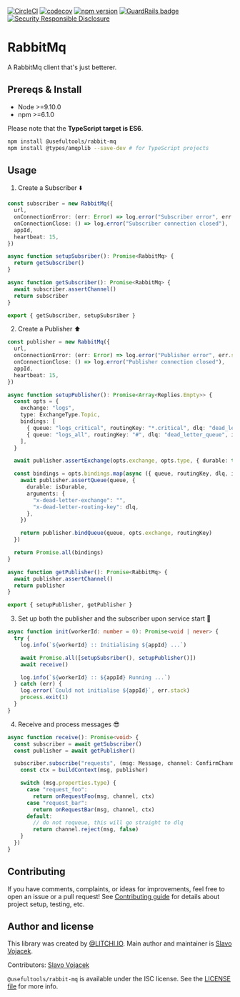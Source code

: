 [![CircleCI](https://circleci.com/gh/litchi-io/rabbit-mq.svg?style=svg)](https://circleci.com/gh/litchi-io/rabbit-mq)
[![codecov](https://codecov.io/gh/litchi-io/rabbit-mq/branch/master/graph/badge.svg)](https://codecov.io/gh/litchi-io/rabbit-mq)
[![npm version](https://img.shields.io/npm/v/@usefultools/rabbit-mq.svg)](https://www.npmjs.com/package/@usefultools/rabbit-mq)
[![GuardRails badge](https://badges.production.guardrails.io/litchi-io/rabbit-mq.svg)](https://www.guardrails.io)
[![Security Responsible Disclosure](https://img.shields.io/badge/Security-Responsible%20Disclosure-yellow.svg)](https://github.com/litchi-io/rabbit-mq/blob/master/SECURITY.md)

# RabbitMq

A RabbitMq client that's just betterer.

## Prereqs & Install

* Node >=9.10.0
* npm >=6.1.0

Please note that the **TypeScript target is ES6**.

```sh
npm install @usefultools/rabbit-mq
npm install @types/amqplib --save-dev # for TypeScript projects
```

## Usage

1) Create a Subscriber ⬇️

```typescript
const subscriber = new RabbitMq({
  url,
  onConnectionError: (err: Error) => log.error("Subscriber error", err.stack),
  onConnectionClose: () => log.error("Subscriber connection closed"),
  appId,
  heartbeat: 15,
})

async function setupSubsriber(): Promise<RabbitMq> {
  return getSubscriber()
}

async function getSubscriber(): Promise<RabbitMq> {
  await subscriber.assertChannel()
  return subscriber
}

export { getSubscriber, setupSubsriber }

```

2) Create a Publisher ⬆️

```typescript
const publisher = new RabbitMq({
  url,
  onConnectionError: (err: Error) => log.error("Publisher error", err.stack),
  onConnectionClose: () => log.error("Publisher connection closed"),
  appId,
  heartbeat: 15,
})

async function setupPublisher(): Promise<Array<Replies.Empty>> {
  const opts = {
    exchange: "logs",
    type: ExchangeType.Topic,
    bindings: [
      { queue: "logs_critical", routingKey: "*.critical", dlq: "dead_letter_queue", isDurable: true },
      { queue: "logs_all", routingKey: "#", dlq: "dead_letter_queue", isDurable: true },
    ],
  }

  await publisher.assertExchange(opts.exchange, opts.type, { durable: true })

  const bindings = opts.bindings.map(async ({ queue, routingKey, dlq, isDurable }) => {
    await publisher.assertQueue(queue, {
      durable: isDurable,
      arguments: {
        "x-dead-letter-exchange": "",
        "x-dead-letter-routing-key": dlq,
      },
    })

    return publisher.bindQueue(queue, opts.exchange, routingKey)
  })

  return Promise.all(bindings)
}

async function getPublisher(): Promise<RabbitMq> {
  await publisher.assertChannel()
  return publisher
}

export { setupPublisher, getPublisher }

```

3) Set up both the publisher and the subscriber upon service start 🔌

```typescript
async function init(workerId: number = 0): Promise<void | never> {
  try {
    log.info(`${workerId} :: Initialising ${appId} ...`)

    await Promise.all([setupSubsriber(), setupPublisher()])
    await receive()

    log.info(`${workerId} :: ${appId} Running ...`)
  } catch (err) {
    log.error(`Could not initialise ${appId}`, err.stack)
    process.exit(1)
  }
}

```

4) Receive and process messages 😎

```typescript
async function receive(): Promise<void> {
  const subscriber = await getSubscriber()
  const publisher = await getPublisher()

  subscriber.subscribe("requests", (msg: Message, channel: ConfirmChannel) => {
    const ctx = buildContext(msg, publisher)

    switch (msg.properties.type) {
      case "request_foo":
        return onRequestFoo(msg, channel, ctx)
      case "request_bar":
        return onRequestBar(msg, channel, ctx)
      default:
        // do not requeue, this will go straight to dlq
        return channel.reject(msg, false)
    }
  })
}

```

## Contributing

If you have comments, complaints, or ideas for improvements, feel free to open an issue or a pull request! See [Contributing guide](./CONTRIBUTING.md) for details about project setup, testing, etc.

## Author and license

This library was created by [@LITCHI.IO](https://github.com/litchi-io). Main author and maintainer is [Slavo Vojacek](https://github.com/slavovojacek).

Contributors: [Slavo Vojacek](https://github.com/slavovojacek)

`@usefultools/rabbit-mq` is available under the ISC license. See the [LICENSE file](./LICENSE.txt) for more info.
